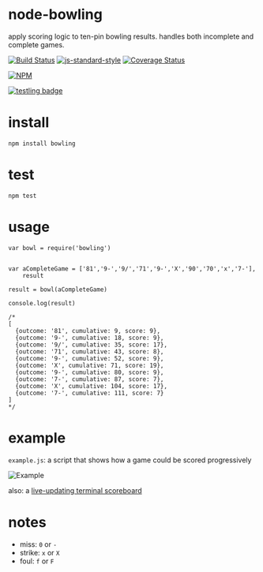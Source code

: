 
# node-bowling

apply scoring logic to ten-pin bowling results. handles both incomplete and complete games.

[![Build Status](https://travis-ci.org/tphummel/node-bowling.png)](https://travis-ci.org/tphummel/node-bowling) [![js-standard-style](https://img.shields.io/badge/code%20style-standard-brightgreen.svg?style=flat)](https://github.com/feross/standard) [![Coverage Status](https://coveralls.io/repos/tphummel/node-bowling/badge.svg)](https://coveralls.io/r/tphummel/node-bowling)

[![NPM](https://nodei.co/npm/bowling.png?downloads=true)](https://nodei.co/npm/bowling/)

[![testling badge](https://ci.testling.com/tphummel/node-bowling.png)](https://ci.testling.com/tphummel/node-bowling)

# install

    npm install bowling

# test

    npm test

# usage

    var bowl = require('bowling')


    var aCompleteGame = ['81','9-','9/','71','9-','X','90','70','x','7-'],
        result

    result = bowl(aCompleteGame)

    console.log(result)

    /*
    [
      {outcome: '81', cumulative: 9, score: 9},
      {outcome: '9-', cumulative: 18, score: 9},
      {outcome: '9/', cumulative: 35, score: 17},
      {outcome: '71', cumulative: 43, score: 8},
      {outcome: '9-', cumulative: 52, score: 9},
      {outcome: 'X', cumulative: 71, score: 19},
      {outcome: '9-', cumulative: 80, score: 9},
      {outcome: '7-', cumulative: 87, score: 7},
      {outcome: 'X', cumulative: 104, score: 17},
      {outcome: '7-', cumulative: 111, score: 7}
    ]
    */

# example

`example.js`: a script that shows how a game could be scored progressively

![Example](http://i.imgur.com/A9NlY6W.gif)

also: a [live-updating terminal scoreboard](https://gist.github.com/tphummel/f757412870387c9897b9)

# notes

- miss: `0` or `-`
- strike: `x` or `X`
- foul: `f` or `F`
